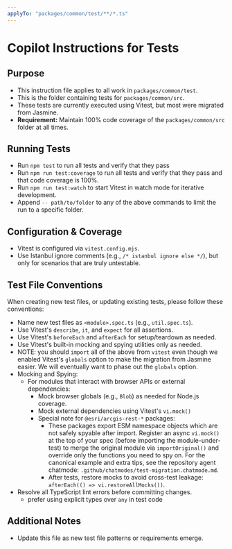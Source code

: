 ```yaml
---
applyTo: "packages/common/test/**/*.ts"
---
```


# Copilot Instructions for Tests

## Purpose
- This instruction file applies to all work in `packages/common/test`.
- This is the folder containing tests for `packages/common/src`.
- These tests are currently executed using Vitest, but most were migrated from Jasmine.
- **Requirement:** Maintain 100% code coverage of the `packages/common/src` folder at all times.

## Running Tests
- Run `npm test` to run all tests and verify that they pass
- Run `npm run test:coverage` to run all tests and verify that they pass and that code coverage is 100%.
- Run `npm run test:watch` to start Vitest in watch mode for iterative development.
- Append `-- path/to/folder` to any of the above commands to limit the run to a specific folder.

## Configuration & Coverage
- Vitest is configured via `vitest.config.mjs`.
- Use Istanbul ignore comments (e.g., `/* istanbul ignore else */`), but only for scenarios that are truly untestable.

## Test File Conventions
When creating new test files, or updating existing tests, please follow these conventions:
- Name new test files as `<module>.spec.ts` (e.g., `util.spec.ts`).
- Use Vitest's `describe`, `it`, and `expect` for all assertions.
- Use Vitest's `beforeEach` and `afterEach` for setup/teardown as needed.
- Use Vitest's built-in mocking and spying utilities only as needed.
- NOTE: you should `import` all of the above from `vitest` even though we enabled Vitest's `globals` option to make the migration from Jasmine easier. We will eventually want to phase out the `globals` option.
- Mocking and Spying:
  - For modules that interact with browser APIs or external dependencies:
    - Mock browser globals (e.g., `Blob`) as needed for Node.js coverage.
    - Mock external dependencies using Vitest's `vi.mock()`
    - Special note for `@esri/arcgis-rest-*` packages:
      - These packages export ESM namespace objects which are not safely spyable after import. Register an async `vi.mock()` at the top of your spec (before importing the module-under-test) to merge the original module via `importOriginal()` and override only the functions you need to spy on. For the canonical example and extra tips, see the repository agent chatmode: `.github/chatmodes/test-migration.chatmode.md`.
      - After tests, restore mocks to avoid cross-test leakage: `afterEach(() => vi.restoreAllMocks())`.
- Resolve all TypeScript lint errors before committing changes.
  - prefer using explicit types over `any` in test code

## Additional Notes
- Update this file as new test file patterns or requirements emerge.
